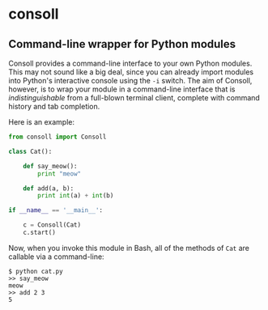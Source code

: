 consoll
=======

Command-line wrapper for Python modules
---------------------------------------

Consoll provides a command-line interface to your own Python modules. This may not sound like a big deal, since you can already import modules into Python's interactive console using the `-i` switch. The aim of Consoll, however, is to wrap your module in a command-line interface that is _indistinguishable_ from a full-blown terminal client, complete with command history and tab completion.

Here is an example:


```python
from consoll import Consoll

class Cat():

    def say_meow():
        print "meow"

    def add(a, b):
        print int(a) + int(b)

if __name__ == '__main__':

    c = Consoll(Cat)
    c.start()
```

Now, when you invoke this module in Bash, all of the methods of `Cat` are callable via a command-line:

    $ python cat.py
    >> say_meow
    meow
    >> add 2 3
    5
